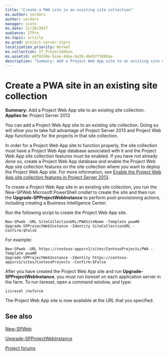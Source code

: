 ```yaml
---
title: "Create a PWA site in an existing site collection"
ms.author: serdars
author: serdars
manager: scotv
ms.date: 11/20/2017
audience: ITPro
ms.topic: article
ms.prod: project-server-itpro
localization_priority: Normal
ms.collection: IT_ProjectAdmin
ms.assetid: e0f8249e-5eae-4dee-ba36-d6d57f1080ae
description: "Summary: Add a Project Web App site to an existing site collection."
---
```


# Create a PWA site in an existing site collection
 
 **Summary:** Add a Project Web App site to an existing site collection.<br/>
**Applies to:** Project Server 2013
  
You can add a Project Web App site to an existing site collection. Doing so will allow you to take full advantage of Project Server 2013 and Project Web App functionality for the projects in that site collection.
  
In order for a Project Web App site to function properly, the site collection must have a Project Web App database associated with it and the Project Web App site collection features must be enabled. If you have not already done so, create a Project Web App database and enable the Project Web App site collection features on the site collection where you want to deploy the Project Web App site. For more information, see [Enable the Project Web App site collection features in Project Server 2013](enable-the-project-web-app-site-collection-features-in-project-server-2013.md).
  
To create a Project Web App site in an existing site collection, you run the New-SPWeb Microsoft PowerShell cmdlet to create the site and then run the **Upgrade-SPProjectWebInstance** to perform post-provisioning actions, including creating a Business Intelligence Center.
  
Run the following script to create the Project Web App site.
  
```
New-SPweb -URL SiteCollectionURL/PWASiteName -Template pwa#0
Upgrade-SPProjectWebInstance -Identity SiteCollectionURL -Confirm:$False
```

For example:
  
```
New-SPweb -URL https://contoso-appsrv1/sites/ContosoProjects/PWA -Template pwa#0
Upgrade-SPProjectWebInstance -Identity https://contoso-appsrv1/sites/ContosoProjects -Confirm:$False
```

After you have created the Project Web App site and run **Upgrade-SPProjectWebInstance**, you must run iisreset on each application server in the farm. To run iisreset, open a command window, and type:
  
```
iisreset /noforce
```

The Project Web App site is now available at the URL that you specified.
  
## See also

#### 

[New-SPWeb](https://technet.microsoft.com/library/1ea28725-5b75-49f9-b69c-5ff0edf31459.aspx)
  
[Upgrade-SPProjectWebInstance](https://technet.microsoft.com/library/014804fa-0006-462d-9c40-70a487fd6819.aspx)
  
[Project forums](https://social.technet.microsoft.com/Forums/en-US/category/project)

